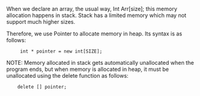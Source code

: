 When we declare an array, the usual way, Int Arr[size]; this memory allocation happens in stack. Stack has a limited memory which may not support much higher sizes. 
  
  Therefore, we use Pointer to allocate memory in heap. Its syntax is as follows:  

         int * pointer = new int[SIZE];
      
 NOTE: Memory allocated in stack gets automatically unallocated when the program ends, but when memory is allocated in heap, it must be unallocated using the delete function as follows:  

        delete [] pointer;



